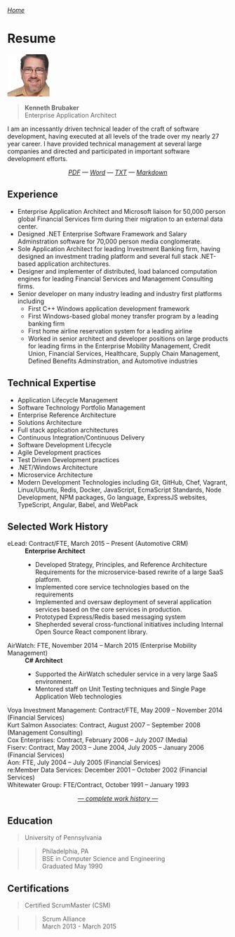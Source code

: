 
<!-- markdownlint-disable first-line-h1 -->

*[Home](..)*

# Resume

![Profile Picture](../assets/AvatarSmall.jpeg)

> **Kenneth Brubaker**<br>
> Enterprise Application Architect

I am an incessantly driven technical leader of the craft of software
development, having executed at all levels of the trade over my nearly
27 year career. I have provided technical management at several large
companies and directed and participated in important software
development efforts.

<!-- markdownlint-disable line-length -->

<p align="center">
<i><a href="./kenbrubaker.pdf">PDF</a> —
<a href="./kenbrubaker.docx">Word</a> —
<a href="./kenbrubaker.txt">TXT</a> —
<a href="https://github.com/clavecoder/clavecoder.github.io/raw/master/resume/KENBRUBAKER.md">Markdown</a></i>
</p>

<!-- markdownlint-enable line-length -->

## Experience

- Enterprise Application Architect and Microsoft liaison for 50,000
  person global Financial Services firm during their migration to an
  external data center.
- Designed .NET Enterprise Software Framework and Salary Adminstration
  software for 70,000 person media conglomerate.
- Sole Application Architect for leading Investment Banking firm,
  having designed an investment trading platform and several full stack
  .NET-based application architectures.
- Designer and implementer of distributed, load balanced computation
  engines for leading Financial Services and Management Consulting firms.
- Senior developer on many industry leading and industry first platforms
  including
  - First C++ Windows application development framework
  - First Windows-based global money transfer program by a leading
    banking firm
  - First home airline reservation system for a leading airline
  - Worked in senior architect and developer positions on large products
    for leading firms in the Enterprise Mobility Management, Credit
    Union, Financial Services, Healthcare, Supply Chain Management,
    Defined Benefits Adminstration, and Automotive industries

## Technical Expertise

- Application Lifecycle Management
- Software Technology Portfolio Management
- Enterprise Reference Architecture
- Solutions Architecture
- Full stack application architectures
- Continuous Integration/Continuous Delivery
- Software Development Lifecycle
- Agile Development practices
- Test Driven Development practices
- .NET/Windows Architecture
- Microservice Architecture
- Modern Development Technologies including Git, GitHub, Chef, Vagrant,
  Linux/Ubuntu, Redis, Docker, JavaScript, EcmaScript Standards, Node
  Development, NPM packages, Go language, ExpressJS websites, TypeScript,
  Angular, Babel, and WebPack

## Selected Work History

<dl>
  <dt>eLead: Contract/FTE, March 2015 – Present (Automotive CRM)</dt>
  <dd><b>Enterprise Architect</b>
      <ul>
        <li>Developed Strategy, Principles, and Reference Architecture
            Requirements for the microservice-based rewrite of a large
            SaaS platform.</li>
        <li>Implemented core service technologies based on the requirements</li>
        <li>Implemented and oversaw deployment of several application
            services based on the core services in production.</li>
        <li>Prototyped Express/Redis based messaging system</li>
        <li>Shepherded several cross-functional initiatives including
            Internal Open Source React component library.</li>
      </ul>
  </dd>
  <dt>AirWatch: FTE, November 2014 – March 2015 (Enterprise Mobility Management)</dt>
  <dd><b>C# Architect</b>
      <ul>
        <li>Supported the AirWatch scheduler service in a very large
            SaaS environment.</li>
        <li>Mentored staff on Unit Testing techniques and Single Page
            Application Web technologies</li>
      </ul>
  </dd>
  <dt>Voya Investment Management: Contract/FTE, May 2009 – November 2014
      (Financial Services)</dt>
  <dd></dd>
  <dt>Kurt Salmon Associates: Contract, August 2007 – September 2008
      (Management Consulting)</dt>
  <dd></dd>
  <dt>Cox Enterprises: Contract, February 2006 – July 2007 (Media)</dt>
  <dd></dd>
  <dt>Fiserv: Contract, May 2003 – June 2004, July 2005 – January 2006
      (Financial Services)</dt>
  <dd></dd>
  <dt>Aon: FTE, July 2004 – July 2005 (Financial Services)</dt>
  <dd></dd>
  <dt>re:Member Data Services: December 2001 – October 2002 (Financial Services)</dt>
  <dd></dd>
  <dt>Whitewater Group: FTE/Contract, October 1991 – January 1993</dt>
  <dd></dd>
</dl>

<p align="center"><i><a href="./kenbrubaker.pdf">
   — complete work history —</a></i></p>

## Education

> University of Pennsylvania

> > Philadelphia, PA<br>
> > BSE in Computer Science and Engineering<br>
> > Graduated May 1990
 
## Certifications

> Certified ScrumMaster (CSM)

> > Scrum Alliance<br>
> > March 2013 - March 2015
